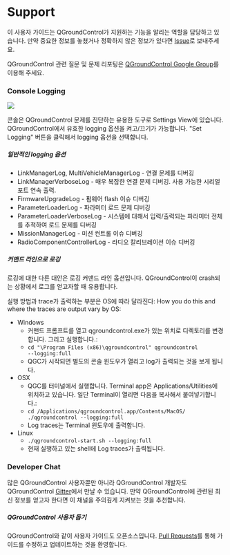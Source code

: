 # Support

이 사용자 가이드는 QGroundControl가 지원하는 기능을 알리는 역할을 담당하고 있습니다. 만약 중요한 정보를 놓쳤거나 정확하지 않은 정보가 있다면 [Issue](https://github.com/mavlink/qgc-user-guide/issues)로 보내주세요.

QGroundControl 관련 질문 및 문제 리포팅은 [QGroundControl Google Group](http://groups.google.com/group/qgroundcontrol)를 이용해 주세요.

### Console Logging

![](Console.jpg)

콘솔은 QGroundControl 문제를 진단하는 유용한 도구로 Settings View에 있습니다. QGroundControl에서 유효한 logging 옵션을 켜고/끄기가 가능합니다. "Set Logging" 버튼을 클릭해서 logging 옵션을 선택합니다.

##### 일반적인 logging 옵션

* LinkManagerLog, MultiVehicleManagerLog - 연결 문제를 디버깅
* LinkManagerVerboseLog - 매우 복잡한 연결 문제 디버깅. 사용 가능한 시리얼 포트 연속 출력.
* FirmwareUpgradeLog - 펌웨어 flash 이슈 디버깅
* ParameterLoaderLog - 파라미터 로드 문제 디버깅
* ParameterLoaderVerboseLog - 시스템에 대해서 입력/출력되는 파라미터 전체를 추적하여 로드 문제를 디버깅
* MissionManagerLog - 미션 컨트롤 이슈 디버깅
* RadioComponentControllerLog - 라디오 칼리브레이션 이슈 디버깅

##### 커맨드 라인으로 로깅

로깅에 대한 다른 대안은 로깅 커맨드 라인 옵션입니다. QGroundControl이 crash되는 상황에서 로그를 얻고자할 때 유용합니다.

실행 방법과 trace가 출력하는 부분은 OS에 따라 달라진다:
How you do this and where the traces are output vary by OS:

  * Windows
    * 커맨드 프롬프트를 열고 qgroundcontrol.exe가 있는 위치로 디렉토리를 변경합니다. 그리고 실행합니다.:
    * <code>cd "\Program Files (x86)\qgroundcontrol"
qgroundcontrol --logging:full</code>
    * QGC가 시작되면 별도의 콘솔 윈도우가 열리고 log가 출력되는 것을 보게 됩니다.
  * OSX
    * QGC를 터미널에서 실행합니다. Terminal app은 Applications/Utilities에 위치하고 있습니다. 일단 Terminal이 열리면 다음을 복사해서 붙여넣기합니다.:
    * <code>cd /Applications/qgroundcontrol.app/Contents/MacOS/
./qgroundcontrol --logging:full</code>
    * Log traces는 Terminal 윈도우에 출력합니다.
  * Linux
    * <code>./qgroundcontrol-start.sh --logging:full</code>
    * 현재 실행하고 있는 shell에 Log traces가 출력됩니다.


### Developer Chat

많은 QGroundControl 사용자뿐만 아니라 QGroundControl 개발자도 QGroundControl [Gitter](https://gitter.im/mavlink/qgroundcontrol)에서 만날 수 있습니다. 만약 QGroundControl에 관련된 최신 정보를 얻고자 한다면 이 채널을 주의깊게 지켜보는 것을 추천합니다.

##### QGroundControl 사용자 돕기

QGroundControl와 같이 사용자 가이드도 오픈소스입니다. [Pull Requests](https://github.com/mavlink/qgc-user-guide/pulls)를 통해 가이드를 수정하고 업데이트하는 것을 환영합니다.